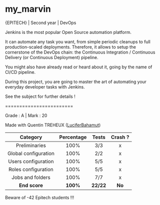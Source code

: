 # my_marvin
{EPITECH} | Second year | DevOps

Jenkins is the most popular Open Source automation platform.

It can automate any task you want, from simple periodic cleanups to full production-scaled deployments.
Therefore, it allows to setup the cornerstone of the DevOps chain: the Continuous Integration / Continuous
Delivery (or Continuous Deployment) pipeline.

You might also have already read or heard about it, going by the name of CI/CD pipeline.

During this project, you are going to master the art of automating your everyday developer tasks with Jenkins.

See the subject for further details !

========================

Grade : A | Mark : 20

Made with Quentin TREHEUX ([LuciferBahamut](https://github.com/LuciferBahamut))

|       Category       | Percentage |   Tests   | Crash ? |
|:--------------------:|:----------:|:---------:|:-------:|
| Preliminaries        | 100%       | 3/3       | x       |
| Global configuration | 100%       | 2/2       | x       |
| Users configuration  | 100%       | 5/5       | x       |
| Roles configuration  | 100%       | 5/5       | x       |
| Jobs and folders     | 100%       | 7/7       | x       |
| **End score**        | **100%**   | **22/22** | **No**  |

Beware of -42 Epitech students !!!
